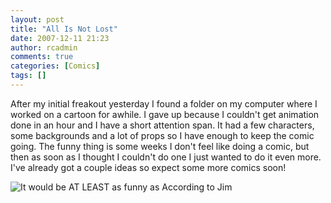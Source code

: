 ```yaml
---
layout: post
title: "All Is Not Lost"
date: 2007-12-11 21:23
author: rcadmin
comments: true
categories: [Comics]
tags: []
---
```

After my initial freakout yesterday I found a folder on my computer where I worked on a cartoon for awhile. I gave up because I couldn't get animation done in an hour and I have a short attention span. It had a few characters, some backgrounds and a lot of props so I have enough to keep the comic going. The funny thing is some weeks I don't feel like doing a comic, but then as soon as I thought I couldn't do one I just wanted to do it even more. I've already got a couple ideas so expect some more comics soon! 

<img src='http://bitsmack.com/wp/wp-content/uploads/2007/12/20071211.jpg' title='It would be AT LEAST as funny as According to Jim' />
